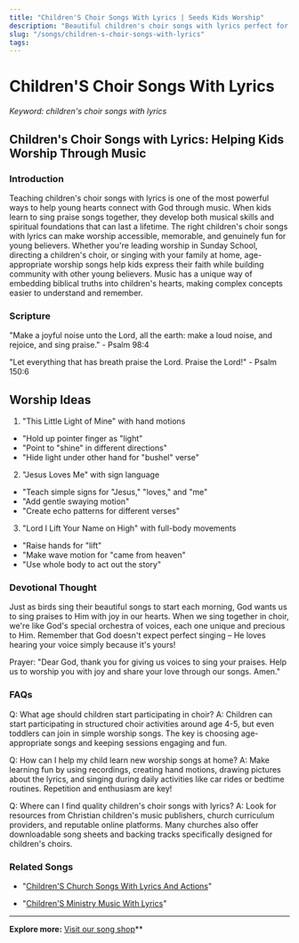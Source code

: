 ```yaml
---
title: "Children'S Choir Songs With Lyrics | Seeds Kids Worship"
description: "Beautiful children's choir songs with lyrics perfect for children's ministry and church performances. Inspiring choral music for young voices."
slug: "/songs/children-s-choir-songs-with-lyrics"
tags:
---
```


# Children'S Choir Songs With Lyrics

_Keyword: children's choir songs with lyrics_

## Children's Choir Songs with Lyrics: Helping Kids Worship Through Music

### Introduction
Teaching children's choir songs with lyrics is one of the most powerful ways to help young hearts connect with God through music. When kids learn to sing praise songs together, they develop both musical skills and spiritual foundations that can last a lifetime. The right children's choir songs with lyrics can make worship accessible, memorable, and genuinely fun for young believers. Whether you're leading worship in Sunday School, directing a children's choir, or singing with your family at home, age-appropriate worship songs help kids express their faith while building community with other young believers. Music has a unique way of embedding biblical truths into children's hearts, making complex concepts easier to understand and remember.

### Scripture
"Make a joyful noise unto the Lord, all the earth: make a loud noise, and rejoice, and sing praise." - Psalm 98:4

"Let everything that has breath praise the Lord. Praise the Lord!" - Psalm 150:6

## Worship Ideas
1. "This Little Light of Mine" with hand motions
- "Hold up pointer finger as "light"
- "Point to "shine" in different directions"
- "Hide light under other hand for "bushel" verse"

2. "Jesus Loves Me" with sign language
- "Teach simple signs for "Jesus," "loves," and "me"
- "Add gentle swaying motion"
- "Create echo patterns for different verses"

3. "Lord I Lift Your Name on High" with full-body movements
- "Raise hands for "lift"
- "Make wave motion for "came from heaven"
- "Use whole body to act out the story"

### Devotional Thought
Just as birds sing their beautiful songs to start each morning, God wants us to sing praises to Him with joy in our hearts. When we sing together in choir, we're like God's special orchestra of voices, each one unique and precious to Him. Remember that God doesn't expect perfect singing – He loves hearing your voice simply because it's yours!

Prayer: "Dear God, thank you for giving us voices to sing your praises. Help us to worship you with joy and share your love through our songs. Amen."

### FAQs

Q: What age should children start participating in choir?
A: Children can start participating in structured choir activities around age 4-5, but even toddlers can join in simple worship songs. The key is choosing age-appropriate songs and keeping sessions engaging and fun.

Q: How can I help my child learn new worship songs at home?
A: Make learning fun by using recordings, creating hand motions, drawing pictures about the lyrics, and singing during daily activities like car rides or bedtime routines. Repetition and enthusiasm are key!

Q: Where can I find quality children's choir songs with lyrics?
A: Look for resources from Christian children's music publishers, church curriculum providers, and reputable online platforms. Many churches also offer downloadable song sheets and backing tracks specifically designed for children's choirs.

### Related Songs

- "[Children'S Church Songs With Lyrics And Actions](/songs/children-s-church-songs-with-lyrics-and-actions/)"

- "[Children'S Ministry Music With Lyrics](/songs/children-s-ministry-music-with-lyrics/)"

---

**Explore more:** [Visit our song shop](https://seedskidsworship.com/shop)**

<!-- Schema Markup -->
<script type="application/ld+json">
{
  "@context": "https://schema.org",
  "@type": "MusicRecording",
  "name": "Children'S Choir Songs With Lyrics",
  "byArtist": {
    "@type": "MusicGroup",
    "name": "Seeds Kids Worship"
  },
  "isFamilyFriendly": true,
  "url": "https://seedskidsworship.com/songs/children-s-choir-songs-with-lyrics/"
}
</script>